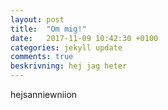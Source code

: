 ```yaml
---
layout: post
title:  "Om mig!"
date:   2017-11-09 10:42:30 +0100
categories: jekyll update
comments: true
beskrivning: hej jag heter
---
```


hejsanniewniion